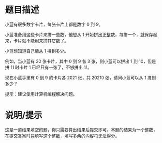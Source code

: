 # 题目描述

小蓝有很多数字卡片，每张卡片上都是数字 $0$ 到 $9$。

小蓝准备用这些卡片来拼一些数，他想从 $1$ 开始拼出正整数，每拼一个，就保存起来，卡片就不能用来拼其它数了。

小蓝想知道自己能从 $1$ 拼到多少。

例如，当小蓝有 $30$ 张卡片，其中 $0$ 到 $9$ 各 $3$ 张，则小蓝可以拼出 $1$ 到 $10$，但是拼 $11$ 时卡片 $1$ 已经只有一张了，不够拼出 $11$。

现在小蓝手里有 $0$ 到 $9$ 的卡片各 $2021$ 张，共 $20210$ 张，请问小蓝可以从 $1$ 拼到多少？

提示：建议使用计算机编程解决问题。

# 说明/提示

这是一道结果填空的题，你只需要算出结果后提交即可。本题的结果为一个整数，在提交答案时只填写这个整数，填写多余的内容将无法得分。

